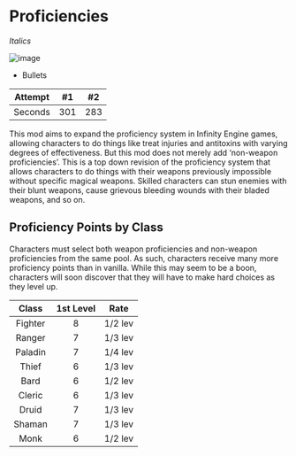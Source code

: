 # Proficiencies

*Italics*

![image](https://path.png)

* Bullets 

| Attempt | #1 | #2 |
| :---: | :---: | :---: |
| Seconds | 301 | 283 |


This mod aims to expand the proficiency system in Infinity Engine games, allowing characters to do things like treat injuries and antitoxins with varying degrees of effectiveness.  But this mod does not merely add ‘non-weapon proficiencies’.  This is a top down revision of the proficiency system that allows characters to do things with their weapons previously impossible without specific magical weapons.  Skilled characters can stun enemies with their blunt weapons, cause grievous bleeding wounds with their bladed weapons, and so on. 

## **Proficiency Points by Class**
Characters must select both weapon proficiencies and non-weapon proficiencies from the same pool.  As such, characters receive many more proficiency points than in vanilla.  While this may seem to be a boon, characters will soon discover that they will have to make hard choices as they level up.

 
| Class | 1st Level | Rate | 
| :---: | :---: | :---: | 
| Fighter | 8 | 1/2 lev |
| Ranger | 7 | 1/3 lev | 
| Paladin | 7 | 1/4 lev | 
| Thief | 6 | 1/3 lev | 
| Bard | 6 | 1/2 lev | 
| Cleric | 6 | 1/3 lev | 
| Druid | 7 | 1/3 lev | 
| Shaman | 7 | 1/3 lev | 
| Monk | 6 | 1/2 lev | 
